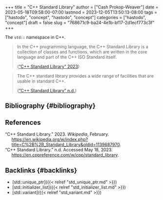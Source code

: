 +++
title = "C++ Standard Library"
author = ["Cash Prokop-Weaver"]
date = 2023-05-18T09:58:00-07:00
lastmod = 2023-12-05T13:50:13-08:00
tags = ["hastodo", "concept", "hastodo", "concept"]
categories = ["hastodo", "concept"]
draft = false
slug = "768671c9-ba24-4e1b-bf17-2d1ecf773c3f"
+++

The `std::` namespace in C++.

> In the C++ programming language, the C++ Standard Library is a collection of classes and functions, which are written in the core language and part of the C++ ISO Standard itself.
>
> (<a href="#citeproc_bib_item_1">“C++ Standard Library” 2023</a>)

<!--quoteend-->

> The C++ standard library provides a wide range of facilities that are usable in standard C++.
>
> (<a href="#citeproc_bib_item_2">“C++ Standard Library” n.d.</a>)


## Bibliography {#bibliography}

## References

<style>.csl-entry{text-indent: -1.5em; margin-left: 1.5em;}</style><div class="csl-bib-body">
  <div class="csl-entry"><a id="citeproc_bib_item_1"></a>“C++ Standard Library.” 2023. <i>Wikipedia</i>, February. <a href="https://en.wikipedia.org/w/index.php?title=C%2B%2B_Standard_Library&oldid=1139687970">https://en.wikipedia.org/w/index.php?title=C%2B%2B_Standard_Library&#38;oldid=1139687970</a>.</div>
  <div class="csl-entry"><a id="citeproc_bib_item_2"></a>“C++ Standard Library.” n.d. Accessed May 18, 2023. <a href="https://en.cppreference.com/w/cpp/standard_library">https://en.cppreference.com/w/cpp/standard_library</a>.</div>
</div>


## Backlinks {#backlinks}

-   [std::unique_ptr]({{< relref "std_unique_ptr.md" >}})
-   [std::initializer_list]({{< relref "std_initializer_list.md" >}})
-   [std::variant]({{< relref "std_variant.md" >}})
